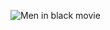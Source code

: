 ![Men in black movie](https://upload.wikimedia.org/wikipedia/en/1/1b/Men_in_Black_International_%28Official_Film_Poster%29.png "MIB")
